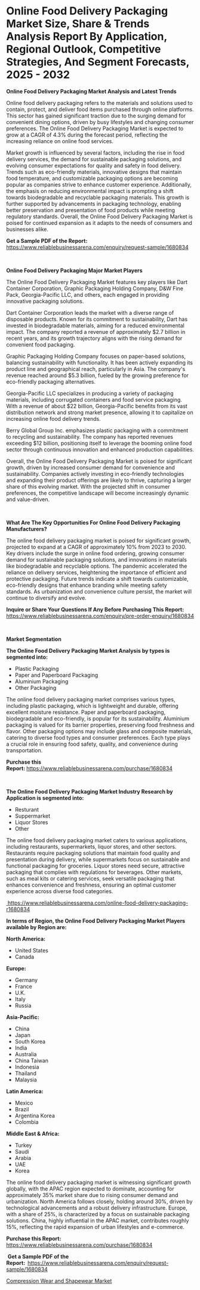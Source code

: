 <p><h1>Online Food Delivery Packaging Market Size, Share & Trends Analysis Report By Application, Regional Outlook, Competitive Strategies, And Segment Forecasts, 2025 - 2032</h1></p><p><strong>Online Food Delivery Packaging Market Analysis and Latest Trends</strong></p>
<p><p>Online food delivery packaging refers to the materials and solutions used to contain, protect, and deliver food items purchased through online platforms. This sector has gained significant traction due to the surging demand for convenient dining options, driven by busy lifestyles and changing consumer preferences. The Online Food Delivery Packaging Market is expected to grow at a CAGR of 4.3% during the forecast period, reflecting the increasing reliance on online food services.</p><p>Market growth is influenced by several factors, including the rise in food delivery services, the demand for sustainable packaging solutions, and evolving consumer expectations for quality and safety in food delivery. Trends such as eco-friendly materials, innovative designs that maintain food temperature, and customizable packaging options are becoming popular as companies strive to enhance customer experience. Additionally, the emphasis on reducing environmental impact is prompting a shift towards biodegradable and recyclable packaging materials. This growth is further supported by advancements in packaging technology, enabling better preservation and presentation of food products while meeting regulatory standards. Overall, the Online Food Delivery Packaging Market is poised for continued expansion as it adapts to the needs of consumers and businesses alike.</p></p>
<p><strong>Get a Sample PDF of the Report:&nbsp;</strong> <a href="https://www.reliablebusinessarena.com/enquiry/request-sample/1680834?utm_campaign=1990&utm_medium=2&utm_source=Github&utm_content=ia&utm_term=04042025&utm_id=online-food-delivery-packaging">https://www.reliablebusinessarena.com/enquiry/request-sample/1680834</a></p>
<p>&nbsp;</p>
<p><strong>Online Food Delivery Packaging Major Market Players</strong></p>
<p><p>The Online Food Delivery Packaging Market features key players like Dart Container Corporation, Graphic Packaging Holding Company, D&W Fine Pack, Georgia-Pacific LLC, and others, each engaged in providing innovative packaging solutions.</p><p>Dart Container Corporation leads the market with a diverse range of disposable products. Known for its commitment to sustainability, Dart has invested in biodegradable materials, aiming for a reduced environmental impact. The company reported a revenue of approximately $2.7 billion in recent years, and its growth trajectory aligns with the rising demand for convenient food packaging.</p><p>Graphic Packaging Holding Company focuses on paper-based solutions, balancing sustainability with functionality. It has been actively expanding its product line and geographical reach, particularly in Asia. The company's revenue reached around $5.3 billion, fueled by the growing preference for eco-friendly packaging alternatives.</p><p>Georgia-Pacific LLC specializes in producing a variety of packaging materials, including corrugated containers and food service packaging. With a revenue of about $22 billion, Georgia-Pacific benefits from its vast distribution network and strong market presence, allowing it to capitalize on increasing online food delivery trends.</p><p>Berry Global Group Inc. emphasizes plastic packaging with a commitment to recycling and sustainability. The company has reported revenues exceeding $12 billion, positioning itself to leverage the booming online food sector through continuous innovation and enhanced production capabilities.</p><p>Overall, the Online Food Delivery Packaging Market is poised for significant growth, driven by increased consumer demand for convenience and sustainability. Companies actively investing in eco-friendly technologies and expanding their product offerings are likely to thrive, capturing a larger share of this evolving market. With the projected shift in consumer preferences, the competitive landscape will become increasingly dynamic and value-driven.</p></p>
<p>&nbsp;</p>
<p><strong>What Are The Key Opportunities For Online Food Delivery Packaging Manufacturers?</strong></p>
<p><p>The online food delivery packaging market is poised for significant growth, projected to expand at a CAGR of approximately 10% from 2023 to 2030. Key drivers include the surge in online food ordering, growing consumer demand for sustainable packaging solutions, and innovations in materials like biodegradable and recyclable options. The pandemic accelerated the reliance on delivery services, heightening the importance of efficient and protective packaging. Future trends indicate a shift towards customizable, eco-friendly designs that enhance branding while meeting safety standards. As urbanization and convenience culture persist, the market will continue to diversify and evolve.</p></p>
<p><strong>Inquire or Share Your Questions If Any Before Purchasing This Report:</strong> <a href="https://www.reliablebusinessarena.com/enquiry/pre-order-enquiry/1680834?utm_campaign=1990&utm_medium=2&utm_source=Github&utm_content=ia&utm_term=04042025&utm_id=online-food-delivery-packaging">https://www.reliablebusinessarena.com/enquiry/pre-order-enquiry/1680834</a></p>
<p>&nbsp;</p>
<p><strong>Market Segmentation</strong></p>
<p><strong>The Online Food Delivery Packaging Market Analysis by types is segmented into:</strong></p>
<p><ul><li>Plastic Packaging</li><li>Paper and Paperboard Packaging</li><li>Aluminium Packaging</li><li>Other Packaging</li></ul></p>
<p><p>The online food delivery packaging market comprises various types, including plastic packaging, which is lightweight and durable, offering excellent moisture resistance. Paper and paperboard packaging, biodegradable and eco-friendly, is popular for its sustainability. Aluminium packaging is valued for its barrier properties, preserving food freshness and flavor. Other packaging options may include glass and composite materials, catering to diverse food types and consumer preferences. Each type plays a crucial role in ensuring food safety, quality, and convenience during transportation.</p></p>
<p><strong>Purchase this Report:&nbsp;</strong><a href="https://www.reliablebusinessarena.com/purchase/1680834?utm_campaign=1990&utm_medium=2&utm_source=Github&utm_content=ia&utm_term=04042025&utm_id=online-food-delivery-packaging">https://www.reliablebusinessarena.com/purchase/1680834</a></p>
<p>&nbsp;</p>
<p><strong>The Online Food Delivery Packaging Market Industry Research by Application is segmented into:</strong></p>
<p><ul><li>Resturant</li><li>Suppermarket</li><li>Liquor Stores</li><li>Other</li></ul></p>
<p><p>The online food delivery packaging market caters to various applications, including restaurants, supermarkets, liquor stores, and other sectors. Restaurants require packaging solutions that maintain food quality and presentation during delivery, while supermarkets focus on sustainable and functional packaging for groceries. Liquor stores need secure, attractive packaging that complies with regulations for beverages. Other markets, such as meal kits or catering services, seek versatile packaging that enhances convenience and freshness, ensuring an optimal customer experience across diverse food categories.</p></p>
<p><a href="https://www.reliablebusinessarena.com/online-food-delivery-packaging-r1680834?utm_campaign=1990&utm_medium=2&utm_source=Github&utm_content=ia&utm_term=04042025&utm_id=online-food-delivery-packaging">&nbsp;https://www.reliablebusinessarena.com/online-food-delivery-packaging-r1680834</a></p>
<p><strong>In terms of Region, the Online Food Delivery Packaging Market Players available by Region are:</strong></p>
<p>
    <p> <strong> North America: </strong>
        <ul>
            <li>United States</li>
            <li>Canada</li>
        </ul>
        </p> 
    <p> <strong> Europe: </strong>
        <ul>
            <li>Germany</li>
            <li>France</li>
            <li>U.K.</li>
            <li>Italy</li>
            <li>Russia</li>
        </ul>
        </p> 
    <p> <strong> Asia-Pacific: </strong>
        <ul>
            <li>China</li>
            <li>Japan</li>
            <li>South Korea</li>
            <li>India</li>
            <li>Australia</li>
            <li>China Taiwan</li>
            <li>Indonesia</li>
            <li>Thailand</li>
            <li>Malaysia</li>
        </ul>
        </p> 
    <p> <strong> Latin America: </strong>
        <ul>
            <li>Mexico</li>
            <li>Brazil</li>
            <li>Argentina Korea</li>
            <li>Colombia</li>
        </ul>
        </p> 
    <p> <strong> Middle East & Africa: </strong>
        <ul>
            <li>Turkey</li>
            <li>Saudi</li>
            <li>Arabia</li>
            <li>UAE</li>
            <li>Korea</li>
        </ul>
    </p>
    </p>
<p><p>The online food delivery packaging market is witnessing significant growth globally, with the APAC region expected to dominate, accounting for approximately 35% market share due to rising consumer demand and urbanization. North America follows closely, holding around 30%, driven by technological advancements and a robust delivery infrastructure. Europe, with a share of 25%, is characterized by a focus on sustainable packaging solutions. China, highly influential in the APAC market, contributes roughly 15%, reflecting the rapid expansion of urban lifestyles and e-commerce.</p></p>
<p><strong>Purchase this Report: </strong><a href="https://www.reliablebusinessarena.com/purchase/1680834?utm_campaign=1990&utm_medium=2&utm_source=Github&utm_content=ia&utm_term=04042025&utm_id=online-food-delivery-packaging">https://www.reliablebusinessarena.com/purchase/1680834</a></p>
<p>&nbsp;<strong>Get a Sample PDF of the Report:&nbsp;&nbsp;</strong><a href="https://www.reliablebusinessarena.com/enquiry/request-sample/1680834?utm_campaign=1990&utm_medium=2&utm_source=Github&utm_content=ia&utm_term=04042025&utm_id=online-food-delivery-packaging">https://www.reliablebusinessarena.com/enquiry/request-sample/1680834</a></p>
<p><strong></strong></p>
<p><p><a href="https://github.com/MarciaRunte/Market-Research-Report-List-2/blob/main/compression-wear-and-shapewear-market.md?utm_campaign=1990&utm_medium=2&utm_source=Github&utm_content=ia&utm_term=04042025&utm_id=online-food-delivery-packaging">Compression Wear and Shapewear Market</a></p></p>
